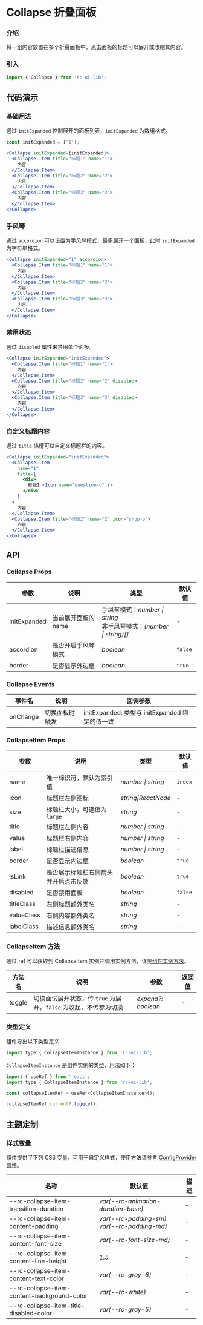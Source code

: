 # Collapse 折叠面板

### 介绍

将一组内容放置在多个折叠面板中，点击面板的标题可以展开或收缩其内容。

### 引入

```js
import { Collapse } from 'rc-ui-lib';
```

## 代码演示

### 基础用法

通过 `initExpanded` 控制展开的面板列表，`initExpanded` 为数组格式。

```js
const initExpanded = ['1'];
```

```jsx
<Collapse initExpanded={initExpanded}>
  <Collapse.Item title="标题1" name="1">
    内容
  </Collapse.Item>
  <Collapse.Item title="标题2" name="2">
    内容
  </Collapse.Item>
  <Collapse.Item title="标题3" name="3">
    内容
  </Collapse.Item>
</Collapse>
```

### 手风琴

通过 `accordion` 可以设置为手风琴模式，最多展开一个面板，此时 `initExpanded` 为字符串格式。

```jsx
<Collapse initExpanded="1" accordion>
  <Collapse.Item title="标题1" name="1">
    内容
  </Collapse.Item>
  <Collapse.Item title="标题2" name="2">
    内容
  </Collapse.Item>
  <Collapse.Item title="标题3" name="3">
    内容
  </Collapse.Item>
</Collapse>
```

### 禁用状态

通过 `disabled` 属性来禁用单个面板。

```jsx
<Collapse initExpanded="initExpanded">
  <Collapse.Item title="标题1" name="1">
    内容
  </Collapse.Item>
  <Collapse.Item title="标题2" name="2" disabled>
    内容
  </Collapse.Item>
  <Collapse.Item title="标题3" name="3" disabled>
    内容
  </Collapse.Item>
</Collapse>
```

### 自定义标题内容

通过 `title` 插槽可以自定义标题栏的内容。

```jsx
<Collapse initExpanded="initExpanded">
  <Collapse.Item
    name="1"
    title={
      <div>
        标题1 <Icon name="question-o" />
      </div>
    }
  >
    内容
  </Collapse.Item>
  <Collapse.Item title="标题2" name="2" icon="shop-o">
    内容
  </Collapse.Item>
</Collapse>
```

## API

### Collapse Props

| 参数 | 说明 | 类型 | 默认值 |
| --- | --- | --- | --- |
| initExpanded | 当前展开面板的 name | 手风琴模式：_number \| string_<br>非手风琴模式：_(number \| string)[]_ | - |
| accordion | 是否开启手风琴模式 | _boolean_ | `false` |
| border | 是否显示外边框 | _boolean_ | `true` |

### Collapse Events

| 事件名   | 说明           | 回调参数                                       |
| -------- | -------------- | ---------------------------------------------- |
| onChange | 切换面板时触发 | initExpanded: 类型与 initExpanded 绑定的值一致 |

### CollapseItem Props

| 参数        | 说明                                         | 类型               | 默认值  |
| ----------- | -------------------------------------------- | ------------------ | ------- |
| name        | 唯一标识符，默认为索引值                     | _number \| string_ | `index` |
| icon        | 标题栏左侧图标 | _string\|ReactNode_           | -       |
| size        | 标题栏大小，可选值为 `large`                 | _string_           | -       |
| title       | 标题栏左侧内容                               | _number \| string_ | -       |
| value       | 标题栏右侧内容                               | _number \| string_ | -       |
| label       | 标题栏描述信息                               | _number \| string_ | -       |
| border      | 是否显示内边框                               | _boolean_          | `true`  |
| isLink      | 是否展示标题栏右侧箭头并开启点击反馈         | _boolean_          | `true`  |
| disabled    | 是否禁用面板                                 | _boolean_          | `false` |
| titleClass | 左侧标题额外类名                             | _string_           | -       |
| valueClass | 右侧内容额外类名                             | _string_           | -       |
| labelClass | 描述信息额外类名                             | _string_           | -       |

### CollapseItem 方法

通过 ref 可以获取到 CollapseItem 实例并调用实例方法，详见[组件实例方法](#/zh-CN/advanced-usage#zu-jian-shi-li-fang-fa)。

| 方法名 | 说明 | 参数 | 返回值 |
| --- | --- | --- | --- |
| toggle  | 切换面试展开状态，传 `true` 为展开，`false` 为收起，不传参为切换 | _expand?: boolean_ | - |


### 类型定义

组件导出以下类型定义：

```js
import type { CollapseItemInstance } from 'rc-ui-lib';
```

`CollapseItemInstance` 是组件实例的类型，用法如下：

```js
import { useRef } from 'react';
import type { CollapseItemInstance } from 'rc-ui-lib';

const collapseItemRef = useRef<CollapseItemInstance>();

collapseItemRef.current?.toggle();
```



## 主题定制

### 样式变量

组件提供了下列 CSS 变量，可用于自定义样式，使用方法请参考 [ConfigProvider 组件](#/zh-CN/config-provider)。

| 名称 | 默认值 | 描述 |
| --- | --- | --- |
| --rc-collapse-item-transition-duration | _var(--rc-animation-duration-base)_ | - |
| --rc-collapse-item-content-padding | _var(--rc-padding-sm) var(--rc-padding-md)_ | - |
| --rc-collapse-item-content-font-size | _var(--rc-font-size-md)_ | - |
| --rc-collapse-item-content-line-height | _1.5_ | - |
| --rc-collapse-item-content-text-color | _var(--rc-gray-6)_ | - |
| --rc-collapse-item-content-background-color | _var(--rc-white)_ | - |
| --rc-collapse-item-title-disabled-color | _var(--rc-gray-5)_ | - |
